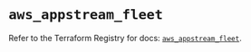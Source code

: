 # `aws_appstream_fleet`

Refer to the Terraform Registry for docs: [`aws_appstream_fleet`](https://registry.terraform.io/providers/hashicorp/aws/5.35.0/docs/resources/appstream_fleet).
